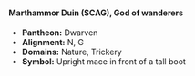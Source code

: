 #### Marthammor Duin (SCAG), God of wanderers
- **Pantheon:** Dwarven
- **Alignment:** N, G
- **Domains:** Nature, Trickery
- **Symbol:** Upright mace in front of a tall boot